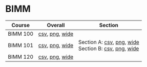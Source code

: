 # BIMM

| Course | Overall | Section |
| ------ | ------- | ------- |
| BIMM 100 | [csv](https://github.com/UCSD-Historical-Enrollment-Data/2024Summer2/blob/main/overall/BIMM%20100.csv), [png](https://raw.githubusercontent.com/UCSD-Historical-Enrollment-Data/2024Summer2/main/plot_overall/BIMM%20100.png), [wide](https://raw.githubusercontent.com/UCSD-Historical-Enrollment-Data/2024Summer2/main/plot_overall_wide/BIMM%20100.png) |  |
| BIMM 101 | [csv](https://github.com/UCSD-Historical-Enrollment-Data/2024Summer2/blob/main/overall/BIMM%20101.csv), [png](https://raw.githubusercontent.com/UCSD-Historical-Enrollment-Data/2024Summer2/main/plot_overall/BIMM%20101.png), [wide](https://raw.githubusercontent.com/UCSD-Historical-Enrollment-Data/2024Summer2/main/plot_overall_wide/BIMM%20101.png) | Section A: [csv](https://github.com/UCSD-Historical-Enrollment-Data/2024Summer2/blob/main/section/BIMM%20101_A.csv), [png](https://raw.githubusercontent.com/UCSD-Historical-Enrollment-Data/2024Summer2/main/plot_section/BIMM%20101_A.png), [wide](https://raw.githubusercontent.com/UCSD-Historical-Enrollment-Data/2024Summer2/main/plot_section_wide/BIMM%20101_A.png)<br>Section B: [csv](https://github.com/UCSD-Historical-Enrollment-Data/2024Summer2/blob/main/section/BIMM%20101_B.csv), [png](https://raw.githubusercontent.com/UCSD-Historical-Enrollment-Data/2024Summer2/main/plot_section/BIMM%20101_B.png), [wide](https://raw.githubusercontent.com/UCSD-Historical-Enrollment-Data/2024Summer2/main/plot_section_wide/BIMM%20101_B.png) |
| BIMM 120 | [csv](https://github.com/UCSD-Historical-Enrollment-Data/2024Summer2/blob/main/overall/BIMM%20120.csv), [png](https://raw.githubusercontent.com/UCSD-Historical-Enrollment-Data/2024Summer2/main/plot_overall/BIMM%20120.png), [wide](https://raw.githubusercontent.com/UCSD-Historical-Enrollment-Data/2024Summer2/main/plot_overall_wide/BIMM%20120.png) |  |
